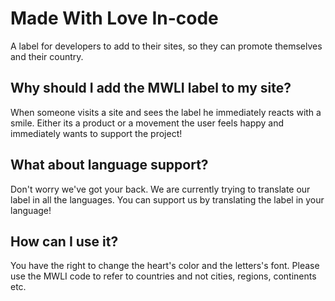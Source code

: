 # Made With Love In-code
A label for developers to add to their sites, so they can promote themselves and their country. 

## Why should I add the MWLI label to my site?
When someone visits a site and sees the label he immediately reacts with a smile. Either its a product 
or a movement the user feels happy and immediately wants to support the project!

## What about language support?
Don't worry we've got your back. We are currently trying to translate our label in all the languages.
You can support us by translating the label in your language!

## How can I use it?
You have the right to change the heart's color and the letters's font. Please use the MWLI code to refer to countries and not cities, regions, continents etc.
